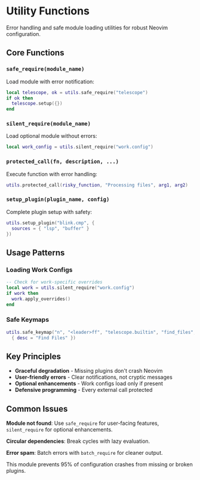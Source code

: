 # Utility Functions

Error handling and safe module loading utilities for robust Neovim configuration.

## Core Functions

### `safe_require(module_name)`
Load module with error notification:
```lua
local telescope, ok = utils.safe_require("telescope")
if ok then
  telescope.setup({})
end
```

### `silent_require(module_name)`
Load optional module without errors:
```lua
local work_config = utils.silent_require("work.config")
```

### `protected_call(fn, description, ...)`
Execute function with error handling:
```lua
utils.protected_call(risky_function, "Processing files", arg1, arg2)
```

### `setup_plugin(plugin_name, config)`
Complete plugin setup with safety:
```lua
utils.setup_plugin("blink.cmp", {
  sources = { "lsp", "buffer" }
})
```

## Usage Patterns

### Loading Work Configs
```lua
-- Check for work-specific overrides
local work = utils.silent_require("work.config")
if work then
  work.apply_overrides()
end
```

### Safe Keymaps
```lua
utils.safe_keymap("n", "<leader>ff", "telescope.builtin", "find_files",
  { desc = "Find Files" })
```

## Key Principles
- **Graceful degradation** - Missing plugins don't crash Neovim
- **User-friendly errors** - Clear notifications, not cryptic messages
- **Optional enhancements** - Work configs load only if present
- **Defensive programming** - Every external call protected

## Common Issues

**Module not found**: Use `safe_require` for user-facing features, `silent_require` for optional enhancements.

**Circular dependencies**: Break cycles with lazy evaluation.

**Error spam**: Batch errors with `batch_require` for cleaner output.

This module prevents 95% of configuration crashes from missing or broken plugins.